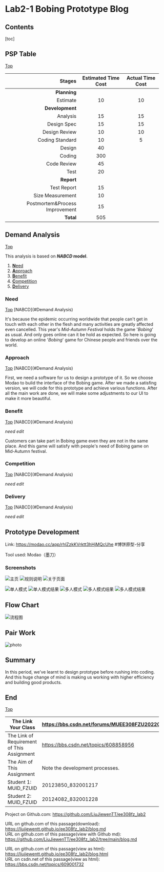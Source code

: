 # Lab2-1 Bobing Prototype Blog

## Contents

[toc]

## PSP Table

[Top](#Contents)

| **Stages** | **Estimated Time Cost** | **Actual Time Cost** |
|---:|:---:|:---:|
| **Planning** |  |  |
| Estimate | 10 | 10 |
| **Development** | | |
| Analysis | 15 | 15 |
| Design Spec | 15 | 15 |
| Design Review | 10 | 10 |
| Coding Standard | 10 | 5 |
| Design |40||
| Coding |300||
| Code Review |45||
| Test |20||
| **Report** |||
| Test Report |15||
| Size Measurement |10||
| Postmortem&Process Improvement |15||
| **Total** |505| |

## Demand Analysis

[Top](#Contents)

This analysis is based on ***NABCD* model**.

1. [**N**eed](#Need)
2. [**A**pproach](#Approach)
3. [**B**enefit](#Benefit)
4. [**C**ompetition](#Competition)
5. [**D**elivery](#Delivery)

### Need

[Top](#Contents) [NABCD](#Demand Analysis)

It's because the epidemic occurring worldwide that people can't get in touch with each other in the flesh and many activities are greatly affected even cancelled. This year's *Mid-Autumn Festival* holds the game '*Bobing*' as usual. And only goes online can it be hold as expected. So here is going to develop an online '*Bobing*' game for Chinese people and friends over the world. 

### Approach

[Top](#Contents) [NABCD](#Demand Analysis)

First, we need a software for us to design a prototype of it. So we choose Modao to bulid the interface of the Bobing game. After we made a satisfing version, we will code for this prototype and achieve various functions. After all the main work are done, we will make some adjustments to our UI to make it more beautiful.

### Benefit

[Top](#Contents) [NABCD](#Demand Analysis)

*need edit*

Customers can take part in Bobing game even they are not in the same place. And this game will satisfy with people's need of Bobing game on Mid-Autumn festival.

### Competition

[Top](#Contents) [NABCD](#Demand Analysis)

*need edit*

### Delivery

[Top](#Contents) [NABCD](#Demand Analysis)

*need edit*

## Prototype Development

Link: https://modao.cc/app/rhlZzkKVrktt3hHjMQcUhe #博饼原型-分享  

Tool used: Modao（墨刀）

### Screenshots

![主页](./modao/主页.png) ![规则说明](./modao/规则说明.png) ![关于页面](./modao/关于页面.png) 

![单人模式](./modao/单人模式/单人模式.png) ![单人模式结果](./modao/单人模式/结果.png) 
![多人模式](./modao/多人模式-主页/多人模式-主页.png) ![多人模式结果](./modao/多人模式-主页/游戏.png)  ![多人模式结果](./modao/多人模式-主页/结果.png) 

## Flow Chart

![流程图](./modao/Flowchart/博饼-页面1.png)

## Pair Work

![photo](./pics/pair_work/photo-2.jpg)

## Summary

In this period, we've learnt to design prototype before rushing into coding. And this huge change of mind is making us working with higher efficiency and building good products.



## End

[Top](#Contents)

| The Link Your Class                        | https://bbs.csdn.net/forums/MUEE308FZU202201 |
| ------------------------------------------ | -------------------------------------------- |
| The Link of Requirement of This Assignment | https://bbs.csdn.net/topics/608858956        |
| The Aim of This Assignment                 | Note the development processes.              |
| Student 1:<br />MUID_FZUID                 | 20123850_832001217                           |
| Student 2:<br />MUID_FZUID                 | 20124082_832001228                           |

Project on Github.com: https://github.com/LiuJiewenTT/ee308fz_lab2

URL on github.com of this passage(download): https://liujiewentt.github.io/ee308fz_lab2/blog.md<br/>
URL on github.com of this passage(view with Github md): https://github.com/LiuJiewenTT/ee308fz_lab2/tree/main/blog.md

URL on github.com of this passage(view as html): https://liujiewentt.github.io/ee308fz_lab2/blog.html<br/>
URL on csdn.net of this passage(view as html): https://bbs.csdn.net/topics/609001732

